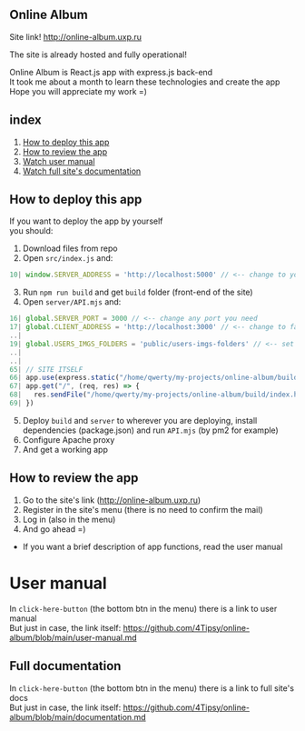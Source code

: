 ## Online Album
Site link! http://online-album.uxp.ru

The site is already hosted and fully operational!

Online Album is React.js app with express.js back-end  
It took me about a month to learn these technologies and create the app  
Hope you will appreciate my work =)

## index
1) [How to deploy this app](#how-to-deploy-this-app)
2) [How to review the app](#how-to-review-the-app)
3) [Watch user manual](#user-manual)
4) [Watch full site's documentation](#full-documentation)

## How to deploy this app

If you want to deploy the app by yourself  
you should:

1) Download files from repo
2) Open `src/index.js` and:
```js
10| window.SERVER_ADDRESS = 'http://localhost:5000' // <-- change to your future site domen (`http://example.com`)
```
3) Run `npm run build` and get `build` folder (front-end of the site)
4) Open `server/API.mjs` and:
```js
16| global.SERVER_PORT = 3000 // <-- change any port you need
17| global.CLIENT_ADDRESS = 'http://localhost:3000' // <-- change to false
..|
19| global.USERS_IMGS_FOLDERS = 'public/users-imgs-folders' // <-- set link to *build/users-imgs-folders*
..|
..|
65| // SITE ITSELF
66| app.use(express.static("/home/qwerty/my-projects/online-album/build")) // <-- set abs path to *build*
67| app.get("/", (req, res) => {
68|   res.sendFile("/home/qwerty/my-projects/online-album/build/index.html") // <-- set abs path to *build/index.html*
69| })
```
5) Deploy `build` and `server` to wherever you are deploying, install dependencies (package.json) and run `API.mjs` (by pm2 for example)
6) Configure Apache proxy
7) And get a working app


## How to review the app

1) Go to the site's link (http://online-album.uxp.ru)
2) Register in the site's menu (there is no need to confirm the mail)
3) Log in (also in the menu)
4) And go ahead =)  
* If you want a brief description of app functions, read the user manual


# User manual

In `click-here-button` (the bottom btn in the menu) there is a link to user manual   
But just in case, the link itself: https://github.com/4Tipsy/online-album/blob/main/user-manual.md


## Full documentation

In `click-here-button` (the bottom btn in the menu) there is a link to full site's docs  
But just in case, the link itself: https://github.com/4Tipsy/online-album/blob/main/documentation.md
